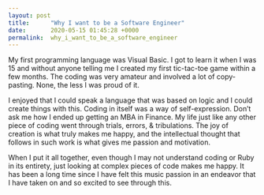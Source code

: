 ```yaml
---
layout: post
title:      "Why I want to be a Software Engineer"
date:       2020-05-15 01:45:28 +0000
permalink:  why_i_want_to_be_a_software_engineer
---
```



My first programming language was Visual Basic. I got to learn it when I was 15 and without anyone telling me I created my first tic-tac-toe game within a few months. The coding was very amateur and involved a lot of copy-pasting. None, the less I was proud of it. 

I enjoyed that I could speak a language that was based on logic and I could create things with this. Coding in itself was a way of self-expression. Don’t ask me how I ended up getting an MBA in Finance. My life just like any other piece of coding went through trials, errors, & tribulations. The joy of creation is what truly makes me happy, and the intellectual thought that follows in such work is what gives me passion and motivation.

When I put it all together, even though I may not understand coding or Ruby in its entirety, just looking at complex pieces of code makes me happy. It has been a long time since I have felt this music passion in an endeavor that I have taken on and so excited to see through this. 
